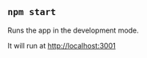 ## `npm start`

Runs the app in the development mode.<br />

It will run at [http://localhost:3001](http://localhost:3001)
<br />
